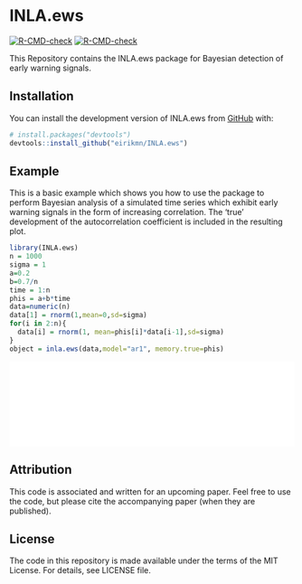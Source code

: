
<!-- README.md is generated from README.Rmd. Please edit that file -->

# INLA.ews

<!-- badges: start -->

[![R-CMD-check](https://github.com/eirikmn/INLA.ews/workflows/R-CMD-check/badge.svg)](https://github.com/eirikmn/INLA.ews/actions)
[![R-CMD-check](https://github.com/eirikmn/INLA.ews/actions/workflows/R-CMD-check.yaml/badge.svg)](https://github.com/eirikmn/INLA.ews/actions/workflows/R-CMD-check.yaml)
<!-- badges: end -->

This Repository contains the INLA.ews package for Bayesian detection of
early warning signals.

## Installation

You can install the development version of INLA.ews from
[GitHub](https://github.com/) with:

``` r
# install.packages("devtools")
devtools::install_github("eirikmn/INLA.ews")
```

## Example

This is a basic example which shows you how to use the package to
perform Bayesian analysis of a simulated time series which exhibit early
warning signals in the form of increasing correlation. The ‘true’
development of the autocorrelation coefficient is included in the
resulting plot.

``` r
library(INLA.ews)
n = 1000
sigma = 1
a=0.2
b=0.7/n
time = 1:n
phis = a+b*time
data=numeric(n)
data[1] = rnorm(1,mean=0,sd=sigma)
for(i in 2:n){
  data[i] = rnorm(1, mean=phis[i]*data[i-1],sd=sigma)
}
object = inla.ews(data,model="ar1", memory.true=phis)
```

<embed src="man/figures/README-plot-1.pdf" width="100%" type="application/pdf" />

## Attribution

This code is associated and written for an upcoming paper. Feel free to
use the code, but please cite the accompanying paper (when they are
published).

## License

The code in this repository is made available under the terms of the MIT
License. For details, see LICENSE file.
